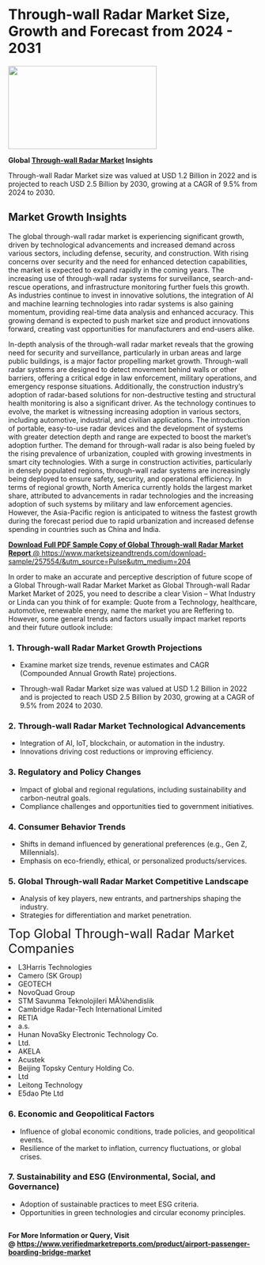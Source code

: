<H1>Through-wall Radar Market Size, Growth and Forecast from 2024 - 2031</H1><img class="aligncenter size-medium wp-image-584254" src="https://thirdeyenews.in/wp-content/uploads/2024/09/Global-Market-Research-300x168.jpeg" alt="" width="300" height="168" /><p><strong>Global&nbsp;<a href="https://www.marketsizeandtrends.com/download-sample/257554/&amp;utm_source=Pulse&amp;utm_medium=204">Through-wall Radar Market</a> Insights</strong></p><p>Through-wall Radar Market size was valued at USD 1.2 Billion in 2022 and is projected to reach USD 2.5 Billion by 2030, growing at a CAGR of 9.5% from 2024 to 2030.</p><p><h2>Market Growth Insights</h2> <p>The global through-wall radar market is experiencing significant growth, driven by technological advancements and increased demand across various sectors, including defense, security, and construction. With rising concerns over security and the need for enhanced detection capabilities, the market is expected to expand rapidly in the coming years. The increasing use of through-wall radar systems for surveillance, search-and-rescue operations, and infrastructure monitoring further fuels this growth. As industries continue to invest in innovative solutions, the integration of AI and machine learning technologies into radar systems is also gaining momentum, providing real-time data analysis and enhanced accuracy. This growing demand is expected to push market size and product innovations forward, creating vast opportunities for manufacturers and end-users alike.</p> <p><a href="#"></a></p> <p>In-depth analysis of the through-wall radar market reveals that the growing need for security and surveillance, particularly in urban areas and large public buildings, is a major factor propelling market growth. Through-wall radar systems are designed to detect movement behind walls or other barriers, offering a critical edge in law enforcement, military operations, and emergency response situations. Additionally, the construction industry’s adoption of radar-based solutions for non-destructive testing and structural health monitoring is also a significant driver. As the technology continues to evolve, the market is witnessing increasing adoption in various sectors, including automotive, industrial, and civilian applications. The introduction of portable, easy-to-use radar devices and the development of systems with greater detection depth and range are expected to boost the market’s adoption further. The demand for through-wall radar is also being fueled by the rising prevalence of urbanization, coupled with growing investments in smart city technologies. With a surge in construction activities, particularly in densely populated regions, through-wall radar systems are increasingly being deployed to ensure safety, security, and operational efficiency. In terms of regional growth, North America currently holds the largest market share, attributed to advancements in radar technologies and the increasing adoption of such systems by military and law enforcement agencies. However, the Asia-Pacific region is anticipated to witness the fastest growth during the forecast period due to rapid urbanization and increased defense spending in countries such as China and India. <p><a href="#"></p><p><span class=""><strong>Download Full PDF Sample Copy of Global Through-wall Radar Market Report</strong> @ <a href="https://www.marketsizeandtrends.com/download-sample/257554/&amp;utm_source=Pulse&amp;utm_medium=204" target="_blank">https://www.marketsizeandtrends.com/download-sample/257554/&amp;utm_source=Pulse&amp;utm_medium=204</a></span></p><p>In order to make an accurate and perceptive description of future scope of a Global&nbsp;Through-wall Radar Market Market as Global&nbsp;Through-wall Radar Market Market of 2025, you need to describe a clear Vision &ndash; What Industry or Linda can you think of for example: Quote from a Technology, healthcare, automotive, renewable energy, name the market you are Reffering to. However, some general trends and factors usually impact market reports and their future outlook include:</p><h3>1.&nbsp;<strong>Through-wall Radar Market Growth Projections</strong></h3><ul><li>Examine market size trends, revenue estimates and CAGR (Compounded Annual Growth Rate) projections.</li><li><p>Through-wall Radar Market size was valued at USD 1.2 Billion in 2022 and is projected to reach USD 2.5 Billion by 2030, growing at a CAGR of 9.5% from 2024 to 2030.</p></li></ul><h3>2.&nbsp;<strong>Through-wall Radar Market Technological Advancements</strong></h3><ul><li>Integration of AI, IoT, blockchain, or automation in the industry.</li><li>Innovations driving cost reductions or improving efficiency.</li></ul><h3>3.&nbsp;<strong>Regulatory and Policy Changes</strong></h3><ul><li>Impact of global and regional regulations, including sustainability and carbon-neutral goals.</li><li>Compliance challenges and opportunities tied to government initiatives.</li></ul><h3>4.&nbsp;<strong>Consumer Behavior Trends</strong></h3><ul><li>Shifts in demand influenced by generational preferences (e.g., Gen Z, Millennials).</li><li>Emphasis on eco-friendly, ethical, or personalized products/services.</li></ul><h3>5.&nbsp;<strong>Global Through-wall Radar Market Competitive Landscape</strong></h3><ul><li>Analysis of key players, new entrants, and partnerships shaping the industry.</li><li>Strategies for differentiation and market penetration.</li></ul><p data-pm-slice="1 1 []"><span style="color: inherit; font-family: inherit; font-size: 25px;">Top Global Through-wall Radar Market Companies</span></p><div class="" data-test-id=""><p><li>L3Harris Technologies</li><li> Camero (SK Group)</li><li> GEOTECH</li><li> NovoQuad Group</li><li> STM Savunma Teknolojileri MÃ¼hendislik</li><li> Cambridge Radar-Tech International Limited</li><li> RETIA</li><li> a.s.</li><li> Hunan NovaSky Electronic Technology Co.</li><li> Ltd.</li><li> AKELA</li><li> Acustek</li><li> Beijing Topsky Century Holding Co.</li><li> Ltd</li><li> Leitong Technology</li><li> E5dao Pte Ltd</li></p></div><h3>6.&nbsp;<strong>Economic and Geopolitical Factors</strong></h3><ul><li>Influence of global economic conditions, trade policies, and geopolitical events.</li><li>Resilience of the market to inflation, currency fluctuations, or global crises.</li></ul><h3>7.&nbsp;<strong>Sustainability and ESG (Environmental, Social, and Governance)</strong></h3><ul><li>Adoption of sustainable practices to meet ESG criteria.</li><li>Opportunities in green technologies and circular economy principles.</li></ul><h2><strong style="font-size: 14px;">For More Information or Query, Visit @&nbsp;</strong><a style="background-color: #ffffff; font-size: 14px;" href="https://www.marketsizeandtrends.com/report/through-wall-radar-market/" target="_blank">https://www.verifiedmarketreports.com/product/airport-passenger-boarding-bridge-market</a></h2>
